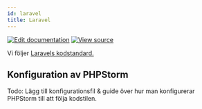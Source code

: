 ```yaml
---
id: laravel
title: Laravel
---
```

[![Edit documentation](https://img.shields.io/badge/GITHUB-edit%20doc-green.svg)](https://github.com/DanielJohnsson87/raket-factory/blob/master/docusaurus/docs/code-standard/laravel.md)
[![View source](https://img.shields.io/badge/GITHUB-view%20source-green.svg)](https://github.com/DanielJohnsson87/raket-factory/tree/master/dionysos)

Vi följer [Laravels kodstandard.](https://laravel.com/docs/5.7/contributions#coding-style) 

## Konfiguration av PHPStorm
Todo: Lägg till konfigurationsfil & guide över hur man konfigurerar PHPStorm till att följa kodstilen.
